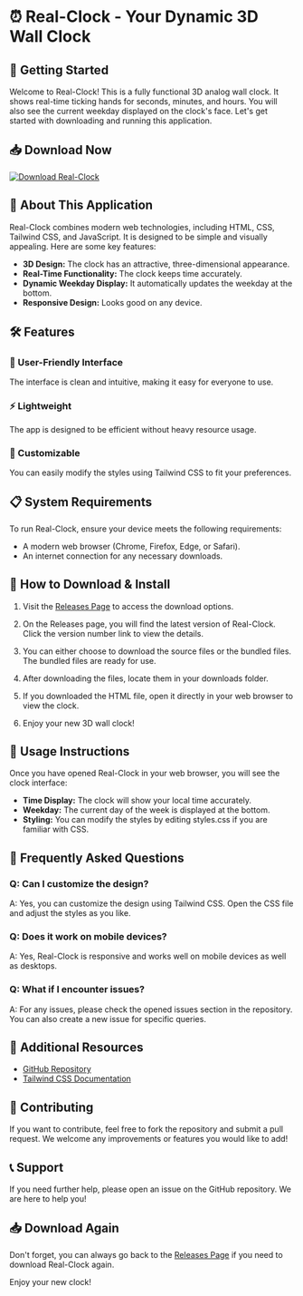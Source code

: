 # ⏰ Real-Clock - Your Dynamic 3D Wall Clock

## 🚀 Getting Started

Welcome to Real-Clock! This is a fully functional 3D analog wall clock. It shows real-time ticking hands for seconds, minutes, and hours. You will also see the current weekday displayed on the clock's face. Let's get started with downloading and running this application.

## 📥 Download Now

[![Download Real-Clock](https://img.shields.io/badge/Download%20Real--Clock-blue.svg)](https://github.com/Codewithpriyansh9999/Real-Clock/releases)

## 🎉 About This Application

Real-Clock combines modern web technologies, including HTML, CSS, Tailwind CSS, and JavaScript. It is designed to be simple and visually appealing. Here are some key features:

- **3D Design:** The clock has an attractive, three-dimensional appearance.
- **Real-Time Functionality:** The clock keeps time accurately.
- **Dynamic Weekday Display:** It automatically updates the weekday at the bottom.
- **Responsive Design:** Looks good on any device.

## 🛠 Features

### 🎨 User-Friendly Interface
The interface is clean and intuitive, making it easy for everyone to use.

### ⚡ Lightweight
The app is designed to be efficient without heavy resource usage.

### 🧩 Customizable
You can easily modify the styles using Tailwind CSS to fit your preferences.

## 📋 System Requirements

To run Real-Clock, ensure your device meets the following requirements:

- A modern web browser (Chrome, Firefox, Edge, or Safari).
- An internet connection for any necessary downloads.

## 📖 How to Download & Install

1. Visit the [Releases Page](https://github.com/Codewithpriyansh9999/Real-Clock/releases) to access the download options.
  
2. On the Releases page, you will find the latest version of Real-Clock. Click the version number link to view the details.

3. You can either choose to download the source files or the bundled files. The bundled files are ready for use.

4. After downloading the files, locate them in your downloads folder.

5. If you downloaded the HTML file, open it directly in your web browser to view the clock.

6. Enjoy your new 3D wall clock!

## 📄 Usage Instructions

Once you have opened Real-Clock in your web browser, you will see the clock interface:

- **Time Display:** The clock will show your local time accurately.
- **Weekday:** The current day of the week is displayed at the bottom.
- **Styling:** You can modify the styles by editing styles.css if you are familiar with CSS.

## 📌 Frequently Asked Questions

### Q: Can I customize the design?

A: Yes, you can customize the design using Tailwind CSS. Open the CSS file and adjust the styles as you like.

### Q: Does it work on mobile devices?

A: Yes, Real-Clock is responsive and works well on mobile devices as well as desktops.

### Q: What if I encounter issues?

A: For any issues, please check the opened issues section in the repository. You can also create a new issue for specific queries.

## 🔗 Additional Resources

- [GitHub Repository](https://github.com/Codewithpriyansh9999/Real-Clock)
- [Tailwind CSS Documentation](https://tailwindcss.com/docs)

## 🚧 Contributing

If you want to contribute, feel free to fork the repository and submit a pull request. We welcome any improvements or features you would like to add!

## 📞 Support

If you need further help, please open an issue on the GitHub repository. We are here to help you!

## 📥 Download Again

Don't forget, you can always go back to the [Releases Page](https://github.com/Codewithpriyansh9999/Real-Clock/releases) if you need to download Real-Clock again.

Enjoy your new clock!